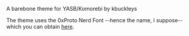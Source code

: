 A barebone theme for YASB/Komorebi by kbuckleys

The theme uses the 0xProto Nerd Font --hence the name, I suppose-- which you can obtain [here](https://www.nerdfonts.com/font-downloads).
